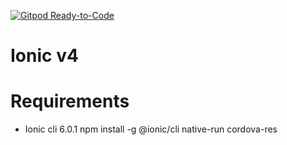 [![Gitpod Ready-to-Code](https://img.shields.io/badge/Gitpod-Ready--to--Code-blue?logo=gitpod)](https://gitpod.io/#https://github.com/jacs4210/ionic-apps) 

# Ionic v4

# Requirements
- Ionic cli 6.0.1
npm install -g @ionic/cli native-run cordova-res
